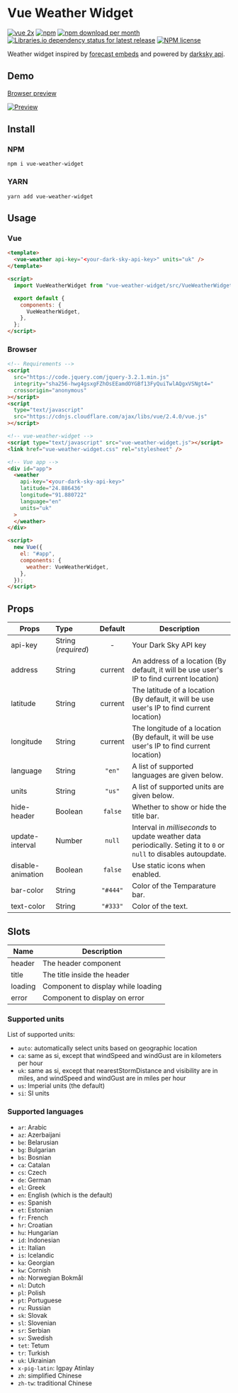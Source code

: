 # Vue Weather Widget

[![vue 2x](https://img.shields.io/badge/vuejs-2.x-brightgreen.svg)](https://vuejs.org/)
[![npm](https://img.shields.io/npm/v/vue-weather-widget)](http://npmjs.com/package/vue-weather-widget)
[![npm download per month](https://img.shields.io/npm/dm/vue-weather-widget)](http://npmjs.com/package/vue-weather-widget)
[![Libraries.io dependency status for latest release](https://img.shields.io/librariesio/release/npm/vue-weather-widget?color=red)](https://raw.githubusercontent.com/dipu-bd/vue-weather-widget/master/package.json)
[![NPM license](https://img.shields.io/npm/l/vue-weather-widget?color=blueviolet)](https://raw.githubusercontent.com/dipu-bd/vue-weather-widget/master/LICENSE)

Weather widget inspired by [forecast embeds](https://blog.darksky.net/forecast-embeds/) and powered by [darksky api](https://darksky.net/dev).

## Demo

[Browser preview](https://dipu-bd.github.io/vue-weather-widget/)

[![Preview](https://raw.githubusercontent.com/dipu-bd/vue-weather-widget/master/other/preview.gif)](https://dipu-bd.github.io/vue-weather-widget/)

## Install

### NPM

```
npm i vue-weather-widget
```

### YARN

```
yarn add vue-weather-widget
```

## Usage

### Vue

```html
<template>
  <vue-weather api-key="<your-dark-sky-api-key>" units="uk" />
</template>

<script>
  import VueWeatherWidget from "vue-weather-widget/src/VueWeatherWidget.vue";

  export default {
    components: {
      VueWeatherWidget,
    },
  };
</script>
```

### Browser

```html
<!-- Requirements -->
<script
  src="https://code.jquery.com/jquery-3.2.1.min.js"
  integrity="sha256-hwg4gsxgFZhOsEEamdOYGBf13FyQuiTwlAQgxVSNgt4="
  crossorigin="anonymous"
></script>
<script
  type="text/javascript"
  src="https://cdnjs.cloudflare.com/ajax/libs/vue/2.4.0/vue.js"
></script>

<!-- vue-weather-widget -->
<script type="text/javascript" src="vue-weather-widget.js"></script>
<link href="vue-weather-widget.css" rel="stylesheet" />

<!-- Vue app -->
<div id="app">
  <weather
    api-key="<your-dark-sky-api-key>"
    latitude="24.886436"
    longitude="91.880722"
    language="en"
    units="uk"
  >
  </weather>
</div>

<script>
  new Vue({
    el: "#app",
    components: {
      weather: VueWeatherWidget,
    },
  });
</script>
```

## Props

| Props             | Type                | Default  | Description                                                                                                        |
| ----------------- | :------------------ | :------: | ------------------------------------------------------------------------------------------------------------------ |
| api-key           | String (_required_) |    -     | Your Dark Sky API key                                                                                              |
| address           | String              | current  | An address of a location (By default, it will be use user's IP to find current location)                           |
| latitude          | String              | current  | The latitude of a location (By default, it will be use user's IP to find current location)                         |
| longitude         | String              | current  | The longitude of a location (By default, it will be use user's IP to find current location)                        |
| language          | String              |  `"en"`  | A list of supported languages are given below.                                                                     |
| units             | String              |  `"us"`  | A list of supported units are given below.                                                                         |
| hide-header       | Boolean             | `false`  | Whether to show or hide the title bar.                                                                             |
| update-interval   | Number              |  `null`  | Interval in _milliseconds_ to update weather data periodically. Seting it to `0` or `null` to disables autoupdate. |
| disable-animation | Boolean             | `false`  | Use static icons when enabled.                                                                                     |
| bar-color         | String              | `"#444"` | Color of the Temparature bar.                                                                                      |
| text-color        | String              | `"#333"` | Color of the text.                                                                                                 |

## Slots

| Name    | Description                        |
| ------- | ---------------------------------- |
| header  | The header component               |
| title   | The title inside the header        |
| loading | Component to display while loading |
| error   | Component to display on error      |

### Supported units

List of supported units:

- `auto`: automatically select units based on geographic location
- `ca`: same as si, except that windSpeed and windGust are in kilometers per hour
- `uk`: same as si, except that nearestStormDistance and visibility are in miles, and windSpeed and windGust are in miles per hour
- `us`: Imperial units (the default)
- `si`: SI units

### Supported languages

- `ar`: Arabic
- `az`: Azerbaijani
- `be`: Belarusian
- `bg`: Bulgarian
- `bs`: Bosnian
- `ca`: Catalan
- `cs`: Czech
- `de`: German
- `el`: Greek
- `en`: English (which is the default)
- `es`: Spanish
- `et`: Estonian
- `fr`: French
- `hr`: Croatian
- `hu`: Hungarian
- `id`: Indonesian
- `it`: Italian
- `is`: Icelandic
- `ka`: Georgian
- `kw`: Cornish
- `nb`: Norwegian Bokmål
- `nl`: Dutch
- `pl`: Polish
- `pt`: Portuguese
- `ru`: Russian
- `sk`: Slovak
- `sl`: Slovenian
- `sr`: Serbian
- `sv`: Swedish
- `tet`: Tetum
- `tr`: Turkish
- `uk`: Ukrainian
- `x-pig-latin`: Igpay Atinlay
- `zh`: simplified Chinese
- `zh-tw`: traditional Chinese
